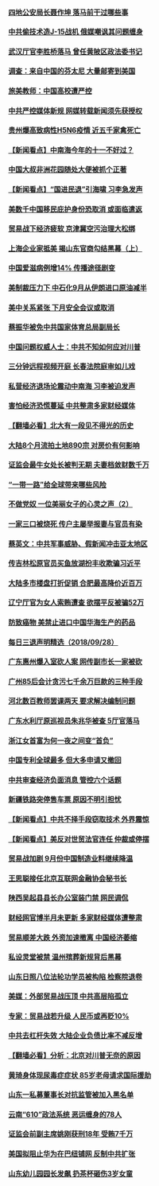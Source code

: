 #### [四地公安局长聂作坤 落马前干过哪些事](../pages/nsc413/n10687131.md) 

#### [中共偷技术造J-15战机 俄媒嘲讽其问题缠身](../pages/nsc413/n10747129.md) 

#### [武汉厅官李胜桥落马 曾任黄陂区政法委书记](../pages/nsc413/n10750841.md) 

#### [调查：来自中国的芬太尼 大量邮寄到美国](../pages/nsc413/n10746608.md) 

#### [旅美教师：中国高校遭严控](../pages/nsc413/n10750728.md) 

#### [中共严控媒体新规 网媒转载新闻须先获授权](../pages/nsc413/n10750553.md) 

#### [贵州爆高致病性H5N6疫情 近五千家禽死亡](../pages/nsc413/n10750688.md) 

#### [【新闻看点】中南海今年的十一不好过？](../pages/nsc413/n10750604.md) 

#### [中国大叔非洲花园随处大便被抓个正著](../pages/nsc413/n10750670.md) 

#### [【新闻看点】“国进民退”引海啸 习李急发声](../pages/nsc413/n10750605.md) 

#### [美数千中国移民庇护身份恐取消 或面临遣返](../pages/nsc413/n10750638.md) 

#### [贸易战下经济疲软 京津冀空污治理大松绑](../pages/nsc413/n10750601.md) 

#### [上海企业家抵美 揭山东官商勾结黑幕（上）](../pages/nsc413/n10749106.md) 

#### [中国爱滋病例增14% 传播途径剧变](../pages/nsc413/n10750537.md) 

#### [美制裁压力下 中石化9月从伊朗进口原油减半](../pages/nsc413/n10750277.md) 

#### [美中关系紧张 下月安全会议或取消](../pages/nsc413/n10750495.md) 

#### [蔡振华被免中共国家体育总局副局长](../pages/nsc413/n10750361.md) 

#### [中国问题权威人士：中共不知如何应对川普](../pages/nsc413/n10750446.md) 

#### [三分钟远程视频开庭 长春法院庭审如儿戏](../pages/nsc413/n10750214.md) 

#### [私营经济退场论震动中南海 习李被迫发声](../pages/nsc413/n10750267.md) 

#### [害怕经济恐慌蔓延 中共整肃多家财经媒体](../pages/nsc413/n10750330.md) 

#### [【翻墙必看】北大有一段见不得光的历史](../pages/nsc413/n10749612.md) 

#### [大陆8个月流拍土地890宗 对房价有何影响](../pages/nsc413/n10749886.md) 

#### [证监会最牛女处长被判无期 夫妻档敛财数千万](../pages/nsc413/n10750236.md) 

#### [“一带一路”给全球带来哪些风险](../pages/nsc413/n10742788.md) 

#### [不做党奴 一位美丽女子的心灵之声（2）](../pages/nsc413/n10749067.md) 

#### [一家三口被烧死 传户主屡举报妻与官员有染](../pages/nsc413/n10750053.md) 

#### [蔡英文：中共军事威胁、假新闻冲击亚太地区](../pages/nsc413/n10749955.md) 

#### [传吉林松原官员买鱼放湖扮丰收欺骗习近平](../pages/nsc413/n10749898.md) 

#### [大陆多市楼盘打折促销 合肥最高降价近百万](../pages/nsc413/n10749427.md) 

#### [辽宁厅官为女人索贿遭查 欲摆平反被骗52万](../pages/nsc413/n10749408.md) 

#### [防致癌物 美禁止进口中国华海生产的药品](../pages/nsc413/n10749508.md) 

#### [每日三退声明精选（2018/09/28）](../pages/nsc413/n10749507.md) 

#### [广东惠州爆入室砍人案 网传副市长一家被砍](../pages/nsc413/n10749283.md) 

#### [广州85后会计贪污七千余万巨款的三种手段](../pages/nsc413/n10749231.md) 

#### [河北数百教师罢课两天 要求解决编制问题](../pages/nsc413/n10749236.md) 

#### [广东水利厅原巡视员朱兆华被查 5厅官落马](../pages/nsc413/n10749212.md) 

#### [浙江女首富为何一夜之间变“首负”](../pages/nsc413/n10747496.md) 

#### [中国专利全球最多 但大多申请又撤回](../pages/nsc413/n10748651.md) 

#### [中共审查经济负面消息 管控六个话题](../pages/nsc413/n10749195.md) 

#### [新疆铁路突停售车票 原因不明引担忧](../pages/nsc413/n10749030.md) 

#### [【新闻看点】中共不择手段窃取技术 外界震惊](../pages/nsc413/n10748942.md) 

#### [【新闻看点】美反对世贸法官连任 仲裁或停摆](../pages/nsc413/n10748715.md) 

#### [贸易战加剧 9月份中国制造业料继续降温](../pages/nsc413/n10748814.md) 

#### [王思聪接任北京互联网金融协会秘书长](../pages/nsc413/n10748895.md) 

#### [陕西吴起县县长办公室装门禁 网民调侃](../pages/nsc413/n10748849.md) 

#### [财经网官博半月未更新 多家财经媒体遭整肃](../pages/nsc413/n10748676.md) 

#### [贸易顺差大跌 外资加速撤离 中国经济萎缩](../pages/nsc413/n10748020.md) 

#### [私设灵堂被禁 温州殡葬新规背后黑幕](../pages/nsc413/n10748670.md) 

#### [山东日照八位法轮功学员被构陷 检察院退卷](../pages/nsc413/n10748752.md) 

#### [美媒：外部贸易战压顶 中共高层陷孤立](../pages/nsc413/n10748592.md) 

#### [专家：贸易战若升级 人民币或再贬10%](../pages/nsc413/n10748615.md) 

#### [中共去杠杆失效 大陆企业负债比率不减反增](../pages/nsc413/n10747557.md) 

#### [【翻墙必看】分析：北京对川普无奈的原因](../pages/nsc413/n10747072.md) 

#### [黄琦身体现尿毒症症状 85岁老母请求国际援助](../pages/nsc413/n10747618.md) 

#### [山东一私募董事长对抗监管被加入黑名单](../pages/nsc413/n10748271.md) 

#### [云南“610”政法系统 恶运缠身的78人](../pages/nsc413/n10747534.md) 

#### [证监会前副主席姚刚获刑18年 受贿7千万](../pages/nsc413/n10747971.md) 

#### [美国拟阻止华为在巴纽铺网 反制中共扩张](../pages/nsc413/n10747804.md) 

#### [山东幼儿园园长发飙 扔茶杯砸伤3岁女童](../pages/nsc413/n10747861.md) 

